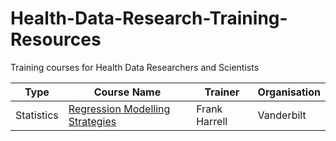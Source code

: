 # Health-Data-Research-Training-Resources

Training courses for Health Data Researchers and Scientists

| Type | Course Name | Trainer | Organisation | 
| ---- | ----------- | ------- | ------------ |
| Statistics |  [Regression Modelling Strategies](example_course.md) | Frank Harrell | Vanderbilt |


